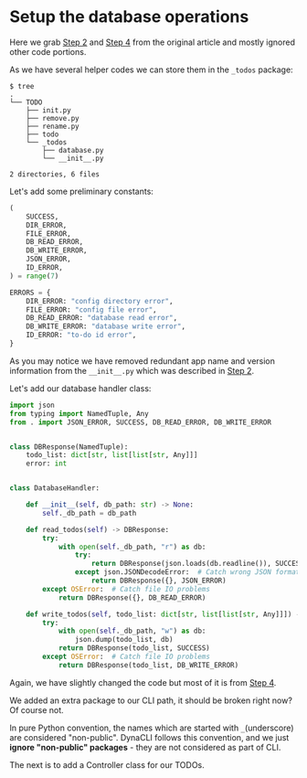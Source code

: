 # Setup the database operations

Here we grab [Step 2](https://realpython.com/python-typer-cli/#step-2-set-up-the-to-do-cli-app-with-python-and-typer) and [Step 4](https://realpython.com/python-typer-cli/#step-4-set-up-the-to-do-app-back-end
) from the original article and mostly ignored other code portions.

As we have several helper codes we can store them in the `_todos` package:

```console
$ tree
.
└── TODO
    ├── init.py
    ├── remove.py
    ├── rename.py
    ├── todo
    └── _todos
        ├── database.py
        └── __init__.py

2 directories, 6 files

```

Let's add some preliminary constants:


```py title="__init__.py"
(
    SUCCESS,
    DIR_ERROR,
    FILE_ERROR,
    DB_READ_ERROR,
    DB_WRITE_ERROR,
    JSON_ERROR,
    ID_ERROR,
) = range(7)

ERRORS = {
    DIR_ERROR: "config directory error",
    FILE_ERROR: "config file error",
    DB_READ_ERROR: "database read error",
    DB_WRITE_ERROR: "database write error",
    ID_ERROR: "to-do id error",
}
```

As you may notice we have removed redundant app name and version information from the `__init__.py` which was described in [Step 2](https://realpython.com/python-typer-cli/#step-2-set-up-the-to-do-cli-app-with-python-and-typer).

Let's add our database handler class:

```py title="database.py"
import json
from typing import NamedTuple, Any
from . import JSON_ERROR, SUCCESS, DB_READ_ERROR, DB_WRITE_ERROR


class DBResponse(NamedTuple):
    todo_list: dict[str, list[list[str, Any]]]
    error: int


class DatabaseHandler:

    def __init__(self, db_path: str) -> None:
        self._db_path = db_path

    def read_todos(self) -> DBResponse:
        try:
            with open(self._db_path, "r") as db:
                try:
                    return DBResponse(json.loads(db.readline()), SUCCESS)
                except json.JSONDecodeError:  # Catch wrong JSON format
                    return DBResponse({}, JSON_ERROR)
        except OSError:  # Catch file IO problems
            return DBResponse({}, DB_READ_ERROR)

    def write_todos(self, todo_list: dict[str, list[list[str, Any]]]) -> DBResponse:
        try:
            with open(self._db_path, "w") as db:
                json.dump(todo_list, db)
            return DBResponse(todo_list, SUCCESS)
        except OSError:  # Catch file IO problems
            return DBResponse(todo_list, DB_WRITE_ERROR)
```

Again, we have slightly changed the code but most of it is from [Step 4](https://realpython.com/python-typer-cli/#step-4-set-up-the-to-do-app-back-end).

We added an extra package to our CLI path, it should be broken right now? Of course not.

In pure Python convention, the names which are started with `_`(underscore) are considered "non-public".
DynaCLI follows this convention, and we just **ignore "non-public" packages** - they are not considered as part of CLI.

The next is to add a Controller class for our TODOs.
